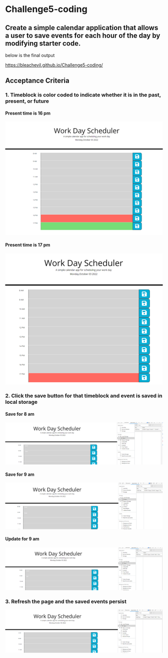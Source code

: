 # Challenge5-coding
## Create a simple calendar application that allows a user to save events for each hour of the day by modifying starter code.
below is the final output

https://bleachevil.github.io/Challenge5-coding/

## Acceptance Criteria
### 1. Timeblock is color coded to indicate whether it is in the past, present, or future

#### Present time is 16 pm
![](https://github.com/bleachevil/Challenge5-coding/blob/main/pics/1.png?raw=true)

#### Present time is 17 pm
![](https://github.com/bleachevil/Challenge5-coding/blob/main/pics/6.png?raw=true)

### 2. Click the save button for that timeblock and event is saved in local storage

#### Save for 8 am
![](https://github.com/bleachevil/Challenge5-coding/blob/main/pics/2.png?raw=true)

#### Save for 9 am
![](https://github.com/bleachevil/Challenge5-coding/blob/main/pics/3.png?raw=true)

#### Update for 9 am
![](https://github.com/bleachevil/Challenge5-coding/blob/main/pics/4.png?raw=true)

### 3. Refresh the page and the saved events persist
![](https://github.com/bleachevil/Challenge5-coding/blob/main/pics/5.png?raw=true)
